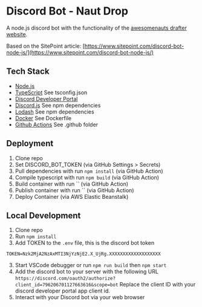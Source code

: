 # Discord Bot - Naut Drop

A node.js discord bot with the functionality of the [awesomenauts drafter website](https://github.com/JeffSallans/awesomenauts-drafter).

Based on the SitePoint  article: [https://www.sitepoint.com/discord-bot-node-js/](https://www.sitepoint.com/discord-bot-node-js/)

## Tech Stack

- [Node.js](http://nodejs.org/)
- [TypeScript]() See tsconfig.json
- [Discord Developer Portal](https://discord.com/developers/applications)
- [Discord.js]() See npm dependencies
- [Lodash]() See npm dependencies
- [Docker]() See Dockerfile
- [Github Actions]() See .github folder

## Deployment

1. Clone repo
2. Set DISCORD_BOT_TOKEN (via GitHub Settings > Secrets)
2. Pull dependencies with run `npm install` (via GitHub Action)
3. Compile typescript with run `npm build` (via GitHub Action)
3. Build container with run `` (via GitHub Action)
4. Publish container with run `` (via GitHub Action)
5. Deploy Container (via AWS Elastic Beanstalk)

## Local Development

1. Clone repo
2. Run `npm install`
3. Add TOKEN to the `.env` file, this is the discord bot token
```
TOKEN=Nzk2MjA2NzAxMTI3NjYzNjE2.X_UjRg.XXXXXXXXXXXXXXXXXXX
```
3. Start VSCode debugger or run `npm run build` then `npm start`
4. Add the discord bot to your server with the following URL
`https://discord.com/oauth2/authorize?client_id=796206701127663616&scope=bot`
Replace the client ID with your discord developer portal app client id.
5. Interact with your Discord bot via your web browser

